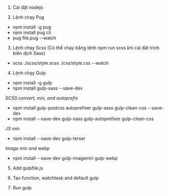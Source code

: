 1. Cài đặt nodejs

2. Lệnh chạy Pug

- npm install -g pug
- npm install pug cli
- pug file.pug --watch

3. Lệnh chạy Scss (Có thể chạy bằng lệnh npm run scss khi cài đặt trình biên dịch Sass)

- scss ./scss/style.scss ./css/style.css --watch

4. Lệnh chạy Gulp

- npm install -g gulp
- npm install gulp-sass --save-dev

_SCSS convert, min, and autoprefix_

- npm install gulp-postcss autoprefixer gulp-sass gulp-clean-css --save-dev
- npm install --save-dev gulp-sass gulp-autoprefixer gulp-clean-css

_JS min_

- npm install --save-dev gulp-terser

_Image min and webp_

- npm install --save-dev gulp-imagemin gulp-webp

5. Add gulpfile.js

6. Tạo function, watchtask and default gulp

7. Run gulp
